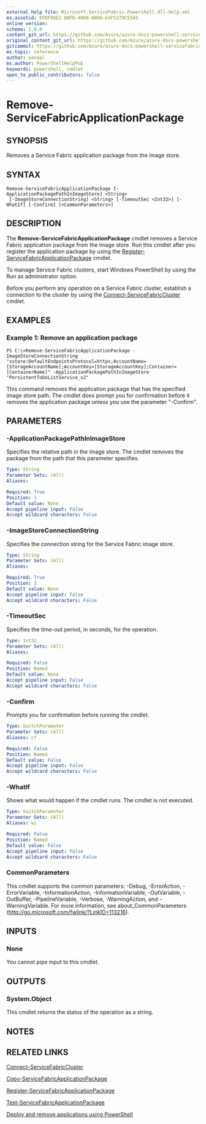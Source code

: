 ```yaml
---
external help file: Microsoft.ServiceFabric.Powershell.dll-Help.xml
ms.assetid: EFDF88E2-DBFD-4868-AB66-E4F5379C55A9
online version:
schema: 2.0.0
content_git_url: https://github.com/Azure/azure-docs-powershell-servicefabric/blob/master/service-fabric-cmdlets/ServiceFabric/vlatest/Remove-ServiceFabricApplicationPackage.md
original_content_git_url: https://github.com/Azure/azure-docs-powershell-servicefabric/blob/master/service-fabric-cmdlets/ServiceFabric/vlatest/Remove-ServiceFabricApplicationPackage.md
gitcommit: https://github.com/Azure/azure-docs-powershell-servicefabric/blob/
ms.topic: reference
author: oanapl
ms.author: PowerShellHelpPub
keywords: powershell, cmdlet
open_to_public_contributors: false
---
```


# Remove-ServiceFabricApplicationPackage

## SYNOPSIS
Removes a Service Fabric application package from the image store.

## SYNTAX

```
Remove-ServiceFabricApplicationPackage [-ApplicationPackagePathInImageStore] <String>
 [-ImageStoreConnectionString] <String> [-TimeoutSec <Int32>] [-WhatIf] [-Confirm] [<CommonParameters>]
```

## DESCRIPTION
The **Remove-ServiceFabricApplicationPackage** cmdlet removes a Service Fabric application package from the image store.
Run this cmdlet after you register the application package by using the [Register-ServiceFabricApplicationPackage](./Register-ServiceFabricApplicationType.md) cmdlet.

To manage Service Fabric clusters, start Windows PowerShell by using the Run as administrator option.

Before you perform any operation on a Service Fabric cluster, establish a connection to the cluster by using the [Connect-ServiceFabricCluster](./Connect-ServiceFabricCluster.md) cmdlet.

## EXAMPLES

### Example 1: Remove an application package
```
PS C:\>Remove-ServiceFabricApplicationPackage -ImageStoreConnectionString "xstore:DefaultEndpointsProtocol=https;AccountName=[StorageAccountName];AccountKey=[StorageAccountKey];Container=[ContainerName]" -ApplicationPackagePathInImageStore "PersistentToDoListService_v2"
```

This command removes the application package that has the specified image store path.
The cmdlet does prompt you for confirmation before it removes the application package unless you use the parameter "-Confirm".

## PARAMETERS

### -ApplicationPackagePathInImageStore
Specifies the relative path in the image store.
The cmdlet removes the package from the path that this parameter specifies.

```yaml
Type: String
Parameter Sets: (All)
Aliases: 

Required: True
Position: 1
Default value: None
Accept pipeline input: False
Accept wildcard characters: False
```

### -ImageStoreConnectionString
Specifies the connection string for the Service Fabric image store.

```yaml
Type: String
Parameter Sets: (All)
Aliases: 

Required: True
Position: 2
Default value: None
Accept pipeline input: False
Accept wildcard characters: False
```

### -TimeoutSec
Specifies the time-out period, in seconds, for the operation.

```yaml
Type: Int32
Parameter Sets: (All)
Aliases: 

Required: False
Position: Named
Default value: None
Accept pipeline input: False
Accept wildcard characters: False
```

### -Confirm
Prompts you for confirmation before running the cmdlet.

```yaml
Type: SwitchParameter
Parameter Sets: (All)
Aliases: cf

Required: False
Position: Named
Default value: False
Accept pipeline input: False
Accept wildcard characters: False
```

### -WhatIf
Shows what would happen if the cmdlet runs.
The cmdlet is not executed.

```yaml
Type: SwitchParameter
Parameter Sets: (All)
Aliases: wi

Required: False
Position: Named
Default value: False
Accept pipeline input: False
Accept wildcard characters: False
```

### CommonParameters
This cmdlet supports the common parameters: -Debug, -ErrorAction, -ErrorVariable, -InformationAction, -InformationVariable, -OutVariable, -OutBuffer, -PipelineVariable, -Verbose, -WarningAction, and -WarningVariable. For more information, see about_CommonParameters (http://go.microsoft.com/fwlink/?LinkID=113216).

## INPUTS

### None
You cannot pipe input to this cmdlet.

## OUTPUTS

### System.Object
This cmdlet returns the status of the operation as a string.

## NOTES

## RELATED LINKS

[Connect-ServiceFabricCluster](./Connect-ServiceFabricCluster.md)

[Copy-ServiceFabricApplicationPackage](./Copy-ServiceFabricApplicationPackage.md)

[Register-ServiceFabricApplicationPackage](./Register-ServiceFabricApplicationType.md)

[Test-ServiceFabricApplicationPackage](./Test-ServiceFabricApplicationPackage.md)

[Deploy and remove applications using PowerShell](https://azure.microsoft.com/documentation/articles/service-fabric-deploy-remove-applications/)
